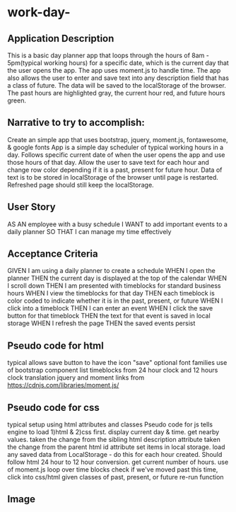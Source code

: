 # work-day-

## Application Description
This is a basic day planner app that loops through the hours of 8am - 5pm(typical working hours) for a specific date, which is the current day that the user opens the app. The app uses moment.js to handle time. The app also allows the user to enter and save text into any description field that has a class of future. The data will be saved to the localStorage of the browser. The past hours are highlighted gray, the current hour red, and future hours green.

## Narrative to try to accomplish:
Create an simple app that uses bootstrap, jquery, moment.js, fontawesome, & google fonts
App is a simple day scheduler of typical working hours in a day.
Follows specific current date of when the user opens the app and use those hours of that day.
Allow the user to save text for each hour and change row color depending if it is a past, present for future hour.
Data of text is to be stored in localStorage of the browser until page is restarted. Refreshed page should still keep the localStorage.

## User Story
AS AN employee with a busy schedule
I WANT to add important events to a daily planner
SO THAT I can manage my time effectively

## Acceptance Criteria
GIVEN I am using a daily planner to create a schedule
WHEN I open the planner
THEN the current day is displayed at the top of the calendar
WHEN I scroll down
THEN I am presented with timeblocks for standard business hours
WHEN I view the timeblocks for that day
THEN each timeblock is color coded to indicate whether it is in the past, present, or future
WHEN I click into a timeblock
THEN I can enter an event
WHEN I click the save button for that timeblock
THEN the text for that event is saved in local storage
WHEN I refresh the page
THEN the saved events persist


## Pseudo code for html
typical
allows save button to have the icon "save" optional
font families
use of bootstrap component
list timeblocks from 24 hour clock and 12 hours clock translation
jquery and moment links from https://cdnjs.com/libraries/moment.js/


## Pseudo code for css
typical setup using html attributes and classes
Pseudo code for js
tells engine to load 1)html & 2)css first.
display current day & time.
get nearby values.
taken the change from the sibling html description attribute
taken the change from the parent html id attribute
set items in local storage.
load any saved data from LocalStorage - do this for each hour created. Should follow html 24 hour to 12 hour conversion.
get current number of hours.
use of moment.js
loop over time blocks
check if we've moved past this time, click into css/html given classes of past, present, or future
re-run function

## Image